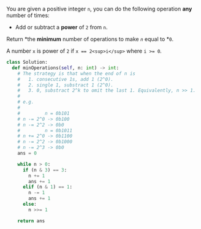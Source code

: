 You are given a positive integer `n`, you can do the following operation **any** number of times:

* Add or subtract a **power** of `2` from `n`.

Return *the **minimum** number of operations to make *`n`* equal to *`0`.

A number `x` is power of `2` if `x == 2<sup>i</sup>` where `i >= 0`*.*

```python
class Solution:
  def minOperations(self, n: int) -> int:
    # The strategy is that when the end of n is
    #   1. consecutive 1s, add 1 (2^0).
    #   2. single 1, substract 1 (2^0).
    #   3. 0, substract 2^k to omit the last 1. Equivalently, n >> 1.
    #
    # e.g.
    #
    #         n = 0b101
    # n -= 2^0 -> 0b100
    # n -= 2^2 -> 0b0
    #         n = 0b1011
    # n += 2^0 -> 0b1100
    # n -= 2^2 -> 0b1000
    # n -= 2^3 -> 0b0
    ans = 0

    while n > 0:
      if (n & 3) == 3:
        n += 1
        ans += 1
      elif (n & 1) == 1:
        n -= 1
        ans += 1
      else:
        n >>= 1

    return ans
```
